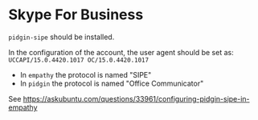 # Skype For Business

`pidgin-sipe` should be installed.

In the configuration of the account, the user agent should be set as: `UCCAPI/15.0.4420.1017 OC/15.0.4420.1017`

- In `empathy` the protocol is named "SIPE"
- In `pidgin` the protocol is named "Office Communicator"

See <https://askubuntu.com/questions/33961/configuring-pidgin-sipe-in-empathy>
